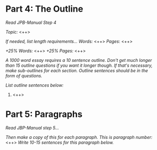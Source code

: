 # Part 4: The Outline
*Read JPB-Manual Step 4*

*Topic:* <++>

*If needed, list length requirements...*
*Words:* <++>
*Pages*: <++>

*+25% Words:* <++>
*+25% Pages:* <++>

*A 1000 word essay requires a 10 sentence outline. Don't get much longer than 15 outline questions if you want it longer though. If that's necessary, make sub-outlines for each section. Outline sentences should be in the form of questions.*

*List outline sentences below:*
1. <++>


# Part 5: Paragraphs
*Read JBP-Manual step 5...*

*Then make a copy of this for each paragraph. This is paragraph number:* <++>
*Write 10-15 sentences for this paragraph below.*
